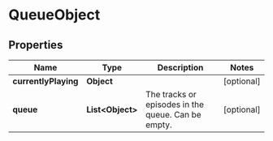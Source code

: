 

# QueueObject


## Properties

| Name | Type | Description | Notes |
|------------ | ------------- | ------------- | -------------|
|**currentlyPlaying** | **Object** |  |  [optional] |
|**queue** | **List&lt;Object&gt;** | The tracks or episodes in the queue. Can be empty. |  [optional] |



